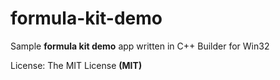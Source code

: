 # formula-kit-demo

Sample **formula kit demo** app written in C++ Builder for Win32

License: The MIT License **(MIT)**
